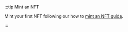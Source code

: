 :::tip Mint an NFT 

Mint your first NFT following our how to [mint an NFT guide](../../../how-tos/core-contracts/nft/mint-nft.md#about-nfts).

:::